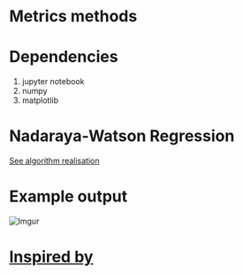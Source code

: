 # Metrics methods
# Dependencies
1. jupyter notebook
2. numpy
3. matplotlib
# Nadaraya-Watson Regression
[See algorithm realisation](https://github.com/Zaroymi/metrics-methods-ml/blob/master/nadaraya_watson_regression.ipynb)

# Example output

![Imgur](https://i.imgur.com/hzfHZHZ.png)

# [Inspired by](https://www.youtube.com/watch?v=mCJcRDIY4TI)
